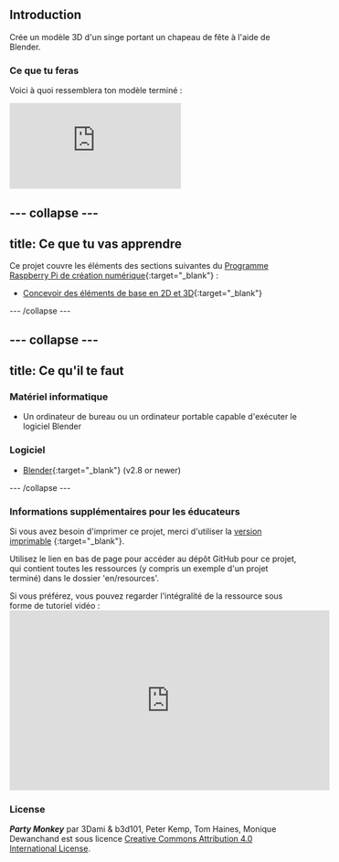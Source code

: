 ## Introduction

Crée un modèle 3D d'un singe portant un chapeau de fête à l'aide de Blender.

### Ce que tu feras

Voici à quoi ressemblera ton modèle terminé :

<div class="responsive-embed responsive-embed--video">
  <iframe class="responsive-embed__iframe" src="https://sketchfab.com/models/11edaf9b8d1b4d62b5b30b28a292df71/embed" frameborder="0" allowvr allowfullscreen mozallowfullscreen="true" webkitallowfullscreen="true"></iframe>
</div>

## \--- collapse \---

## title: Ce que tu vas apprendre

Ce projet couvre les éléments des sections suivantes du [Programme Raspberry Pi de création numérique](http://rpf.io/curriculum){:target="_blank"} :

+ [Concevoir des éléments de base en 2D et 3D](https://curriculum.raspberrypi.org/design/creator/){:target="_blank"}

\--- /collapse \---

## \--- collapse \---

## title: Ce qu'il te faut

### Matériel informatique

+ Un ordinateur de bureau ou un ordinateur portable capable d'exécuter le logiciel Blender

### Logiciel

+ [Blender](https://www.blender.org/download/){:target="_blank"} (v2.8 or newer)

\--- /collapse \---

### Informations supplémentaires pour les éducateurs

Si vous avez besoin d'imprimer ce projet, merci d'utiliser la [version imprimable](https://projects.raspberrypi.org/en/projects/blender-party-monkey/print) {:target="_blank"}.

Utilisez le lien en bas de page pour accéder au dépôt GitHub pour ce projet, qui contient toutes les ressources (y compris un exemple d'un projet terminé) dans le dossier 'en/resources'.

Si vous préférez, vous pouvez regarder l'intégralité de la ressource sous forme de tutoriel vidéo : <iframe width="560" height="315" src="https://www.youtube.com/embed/93ux_JliBew" frameborder="0" allowfullscreen mark="crwd-mark"></iframe> 

### License

***Party Monkey*** par 3Dami & b3d101, Peter Kemp, Tom Haines, Monique Dewanchand est sous licence [Creative Commons Attribution 4.0 International License](http://creativecommons.org/licenses/by-sa/4.0/).